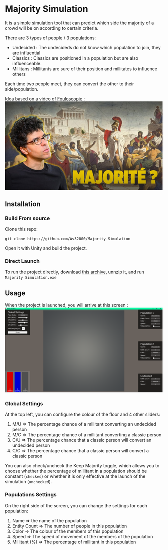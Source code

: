 # Majority Simulation

It is a simple simulation tool that can predict which side the majority of a crowd will be on according to certain criteria.

There are 3 types of people / 3 populations:

- Undecided : The undecideds do not know which population to join, they are influential
- Classics : Classics are positioned in a population but are also influenceable.
- Millitans : Millitants are sure of their position and millitates to influence others

Each time two people meet, they can convert the other to their side/population.

Idea based on a video of [Fouloscopie](https://www.youtube.com/@Fouloscopie) : [![Preview](https://raw.githubusercontent.com/Av32000/Majority-Simulation/main/src/Videopreview.jpg)](https://www.youtube.com/watch?v=gtXHv95pwyE&t=998s)

## Installation

### Build From source

Clone this repo:

```
git clone https://github.com/Av32000/Majority-Simulation
```

Open it with Unity and build the project.

### Direct Launch

To run the project directly, download [this archive](https://github.com/Av32000/Majority-Simulation/blob/main/src/MajoritySimulation.zip), unnzip it, and run `Majority Simulation.exe`

## Usage

When the project is launched, you will arrive at this screen : ![HomeScreen](https://raw.githubusercontent.com/Av32000/Majority-Simulation/main/src/HomeScreen.png)

### Global Settings

At the top left, you can configure the colour of the floor and 4 other sliders:

1. M/U => The percentage chance of a millitant converting an undecided person
2. M/C => The percentage chance of a millitant converting a classic person
3. C/U => The percentage chance that a classic person will convert an undecided person
4. C/C => The percentage chance that a classic person will convert a classic person

You can also check/uncheck the Keep Majority toggle, which allows you to choose whether the percentage of millitant in a population should be constant (`checked`) or whether it is only effective at the launch of the simulation (`unchecked`).

### Populations Settings

On the right side of the screen, you can change the settings for each population:

1. Name => the name of the population
2. Entity Count => The number of people in this population
3. Color => The colour of the members of this population
4. Speed => The speed of movement of the members of the population
5. Millitant (%) => The percentage of millitant in this population
